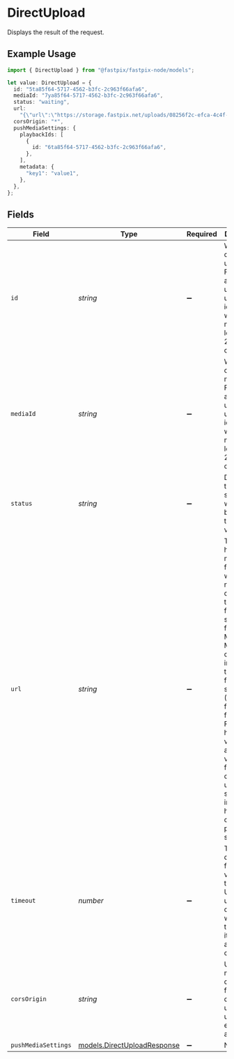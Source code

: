 # DirectUpload

Displays the result of the request.

## Example Usage

```typescript
import { DirectUpload } from "@fastpix/fastpix-node/models";

let value: DirectUpload = {
  id: "5ta85f64-5717-4562-b3fc-2c963f66afa6",
  mediaId: "7ya85f64-5717-4562-b3fc-2c963f66afa6",
  status: "waiting",
  url:
    "{\"url\":\"https://storage.fastpix.net/uploads/08256f2c-efca-4c4f-8f21-75e40d49f225/80911756-1ce3-485a-a3b4-6653ff0937a1?X-Amz-Algorithm=AWS4-HMAC-SHA256&X-Amz-Credential=media-svc%2F20240111%2Fus-east-1%2Fs3%2Faws4_request&X-Amz-Date=20240111T123116Z&X-Amz-Expires=3600&X-Amz-SignedHeaders=host&X-Amz-Signature=419ab443cdc1d4a22cf1b0f8875855590b346058e6d3859f7c1c9da3bb061f91\"}",
  corsOrigin: "*",
  pushMediaSettings: {
    playbackIds: [
      {
        id: "6ta85f64-5717-4562-b3fc-2c963f66afa6",
      },
    ],
    metadata: {
      "key1": "value1",
    },
  },
};
```

## Fields

| Field                                                                                                                                                                                                                                                                                                                                                                                                               | Type                                                                                                                                                                                                                                                                                                                                                                                                                | Required                                                                                                                                                                                                                                                                                                                                                                                                            | Description                                                                                                                                                                                                                                                                                                                                                                                                         | Example                                                                                                                                                                                                                                                                                                                                                                                                             |
| ------------------------------------------------------------------------------------------------------------------------------------------------------------------------------------------------------------------------------------------------------------------------------------------------------------------------------------------------------------------------------------------------------------------- | ------------------------------------------------------------------------------------------------------------------------------------------------------------------------------------------------------------------------------------------------------------------------------------------------------------------------------------------------------------------------------------------------------------------- | ------------------------------------------------------------------------------------------------------------------------------------------------------------------------------------------------------------------------------------------------------------------------------------------------------------------------------------------------------------------------------------------------------------------- | ------------------------------------------------------------------------------------------------------------------------------------------------------------------------------------------------------------------------------------------------------------------------------------------------------------------------------------------------------------------------------------------------------------------- | ------------------------------------------------------------------------------------------------------------------------------------------------------------------------------------------------------------------------------------------------------------------------------------------------------------------------------------------------------------------------------------------------------------------- |
| `id`                                                                                                                                                                                                                                                                                                                                                                                                                | *string*                                                                                                                                                                                                                                                                                                                                                                                                            | :heavy_minus_sign:                                                                                                                                                                                                                                                                                                                                                                                                  | When creating the upload, FastPix assigns a universally unique identifier with a maximum length of 255 characters.                                                                                                                                                                                                                                                                                                  | 5ta85f64-5717-4562-b3fc-2c963f66afa6                                                                                                                                                                                                                                                                                                                                                                                |
| `mediaId`                                                                                                                                                                                                                                                                                                                                                                                                           | *string*                                                                                                                                                                                                                                                                                                                                                                                                            | :heavy_minus_sign:                                                                                                                                                                                                                                                                                                                                                                                                  | When creating the media, FastPix assigns a universally unique identifier with a maximum length of 255 characters.                                                                                                                                                                                                                                                                                                   | 7ya85f64-5717-4562-b3fc-2c963f66afa6                                                                                                                                                                                                                                                                                                                                                                                |
| `status`                                                                                                                                                                                                                                                                                                                                                                                                            | *string*                                                                                                                                                                                                                                                                                                                                                                                                            | :heavy_minus_sign:                                                                                                                                                                                                                                                                                                                                                                                                  | Determines the media's status, which can be one of the possible values.                                                                                                                                                                                                                                                                                                                                             | waiting                                                                                                                                                                                                                                                                                                                                                                                                             |
| `url`                                                                                                                                                                                                                                                                                                                                                                                                               | *string*                                                                                                                                                                                                                                                                                                                                                                                                            | :heavy_minus_sign:                                                                                                                                                                                                                                                                                                                                                                                                  | The url hosts the media file for FastPix, which needs to be download to use further.  It supports formats like MP3, MP4, MOV, MKV, or TS, and includes text tracks for subtitles/CC (SRT file/VTT file). While FastPix can handle various audio and video formats and codecs, using standard inputs can help with optimal processing speed.                                                                         | {<br/>"url": "https://storage.fastpix.net/uploads/08256f2c-efca-4c4f-8f21-75e40d49f225/80911756-1ce3-485a-a3b4-6653ff0937a1?X-Amz-Algorithm=AWS4-HMAC-SHA256\u0026X-Amz-Credential=media-svc%2F20240111%2Fus-east-1%2Fs3%2Faws4_request\u0026X-Amz-Date=20240111T123116Z\u0026X-Amz-Expires=3600\u0026X-Amz-SignedHeaders=host\u0026X-Amz-Signature=419ab443cdc1d4a22cf1b0f8875855590b346058e6d3859f7c1c9da3bb061f91"<br/>} |
| `timeout`                                                                                                                                                                                                                                                                                                                                                                                                           | *number*                                                                                                                                                                                                                                                                                                                                                                                                            | :heavy_minus_sign:                                                                                                                                                                                                                                                                                                                                                                                                  | The duration set for the validity of the upload URL. If the upload isn't completed within this timeframe, it's marked as timed out.<br/>                                                                                                                                                                                                                                                                            | 14400                                                                                                                                                                                                                                                                                                                                                                                                               |
| `corsOrigin`                                                                                                                                                                                                                                                                                                                                                                                                        | *string*                                                                                                                                                                                                                                                                                                                                                                                                            | :heavy_minus_sign:                                                                                                                                                                                                                                                                                                                                                                                                  | Upload media directly from a device using the url name or enter '*' to allow all.                                                                                                                                                                                                                                                                                                                                   | *                                                                                                                                                                                                                                                                                                                                                                                                                   |
| `pushMediaSettings`                                                                                                                                                                                                                                                                                                                                                                                                 | [models.DirectUploadResponse](../models/directuploadresponse.md)                                                                                                                                                                                                                                                                                                                                                    | :heavy_minus_sign:                                                                                                                                                                                                                                                                                                                                                                                                  | N/A                                                                                                                                                                                                                                                                                                                                                                                                                 |                                                                                                                                                                                                                                                                                                                                                                                                                     |